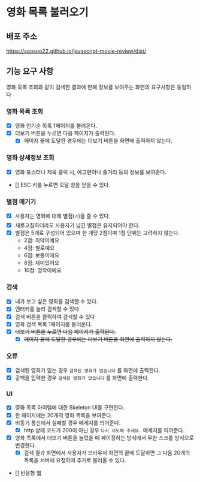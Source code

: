 # 영화 목록 불러오기

## 배포 주소

https://soosoo22.github.io/javascript-movie-review/dist/

## 기능 요구 사항

영화 목록 조회와 같이 검색한 결과에 한해 정보를 보여주는 화면의 요구사항은 동일하다

### 영화 목록 조회

- [x] 영화 인기순 목록 1페이지를 불러온다.
- [x] 더보기 버튼을 누르면 다음 페이지가 출력된다.
  - [x] 페이지 끝에 도달한 경우에는 더보기 버튼을 화면에 출력하지 않는다.

### 영화 상세정보 조회

- [x] 영화 포스터나 제목 클릭 시, 예고편이나 줄거리 등의 정보를 보여준다.
- [] ESC 키를 누르면 모달 창을 닫을 수 있다.

### 별점 매기기

- [x] 사용자는 영화에 대해 별점(⭐️)을 줄 수 있다.
- [x] 새로고침하더라도 사용자가 남긴 별점은 유지되어야 한다.
- [x] 별점은 5개로 구성되어 있으며 한 개당 2점이며 1점 단위는 고려하지 않는다.
  - 2점: 최악이예요
  - 4점: 별로예요
  - 6점: 보통이에요
  - 8점: 재미있어요
  - 10점: 명작이에요

### 검색

- [x] 내가 보고 싶은 영화를 검색할 수 있다.
- [x] 엔터키를 눌러 검색할 수 있다
- [x] 검색 버튼을 클릭하여 검색할 수 있다
- [x] 영화 검색 목록 1페이지를 불러온다.
- [x] ~~더보기 버튼을 누르면 다음 페이지가 출력된다.~~
  - [x] ~~페이지 끝에 도달한 경우에는 더보기 버튼을 화면에 출력하지 않는다.~~

### 오류

- [x] 검색된 영화가 없는 경우 `검색된 영화가 없습니다` 를 화면에 출력한다.
- [x] 공백을 입력한 경우 `검색된 영화가 없습니다` 를 화면에 출력한다.

### UI

- [x] 영화 목록 아이템에 대한 Skeleton UI를 구현한다.
- [x] 한 페이지에는 20개의 영화 목록을 보여준다.
- [x] 비동기 통신에서 실패할 경우 메세지를 띄어준다.
  - [x] http 상태 코드가 200이 아닌 경우 `다시 시도해 주세요.` 메세지를 띄어준다.
- [x] 영화 목록에서 더보기 버튼을 눌렀을 때 페이징하는 방식에서 무한 스크롤 방식으로 변경한다.
  - [x] 검색 결과 화면에서 사용자가 브라우저 화면의 끝에 도달하면 그 다음 20개의 목록을 서버에 요청하여 추가로 불러올 수 있다.
- [] 반응형 웹
